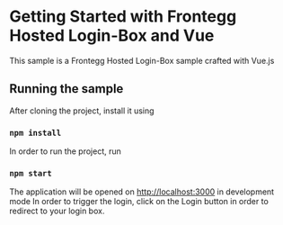 # Getting Started with Frontegg Hosted Login-Box and Vue

This sample is a Frontegg Hosted Login-Box sample crafted with Vue.js

## Running the sample

After cloning the project, install it using

### `npm install`

In order to run the project, run
### `npm start`

The application will be opened on [http://localhost:3000](http://localhost:3000) in development mode
In order to trigger the login, click on the Login button in order to redirect to your login box.
